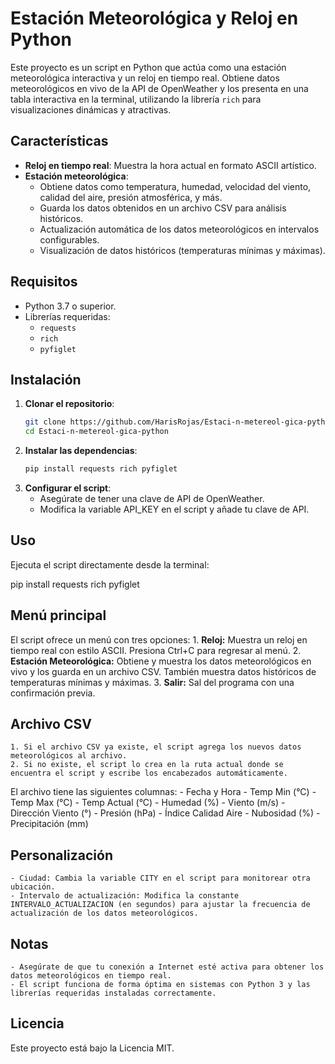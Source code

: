 # Estación Meteorológica y Reloj en Python

Este proyecto es un script en Python que actúa como una estación meteorológica interactiva y un reloj en tiempo real. Obtiene datos meteorológicos en vivo de la API de OpenWeather y los presenta en una tabla interactiva en la terminal, utilizando la librería `rich` para visualizaciones dinámicas y atractivas.

## Características

- **Reloj en tiempo real**: Muestra la hora actual en formato ASCII artístico.
- **Estación meteorológica**: 
  - Obtiene datos como temperatura, humedad, velocidad del viento, calidad del aire, presión atmosférica, y más.
  - Guarda los datos obtenidos en un archivo CSV para análisis históricos.
  - Actualización automática de los datos meteorológicos en intervalos configurables.
  - Visualización de datos históricos (temperaturas mínimas y máximas).

## Requisitos

- Python 3.7 o superior.
- Librerías requeridas:
  - `requests`
  - `rich`
  - `pyfiglet`

## Instalación

1. **Clonar el repositorio**:
   ```bash
   git clone https://github.com/HarisRojas/Estaci-n-metereol-gica-python.git
   cd Estaci-n-metereol-gica-python
2. **Instalar las dependencias**:
    ```bash
    pip install requests rich pyfiglet
3. **Configurar el script**:
    - Asegúrate de tener una clave de API de OpenWeather.
    - Modifica la variable API_KEY en el script y añade tu clave de API.

## Uso
Ejecuta el script directamente desde la terminal:

pip install requests rich pyfiglet

## Menú principal

El script ofrece un menú con tres opciones:
    1. **Reloj:** Muestra un reloj en tiempo real con estilo ASCII. Presiona Ctrl+C para regresar al menú.
    2. **Estación Meteorológica:** Obtiene y muestra los datos meteorológicos en vivo y los guarda en un archivo CSV. También muestra datos históricos de temperaturas mínimas y máximas.
    3. **Salir:** Sal del programa con una confirmación previa.

## Archivo CSV
    1. Si el archivo CSV ya existe, el script agrega los nuevos datos meteorológicos al archivo.
    2. Si no existe, el script lo crea en la ruta actual donde se encuentra el script y escribe los encabezados automáticamente.

El archivo tiene las siguientes columnas:
    - Fecha y Hora
    - Temp Min (°C)
    - Temp Max (°C)
    - Temp Actual (°C)
    - Humedad (%)
    - Viento (m/s)
    - Dirección Viento (°)
    - Presión (hPa)
    - Índice Calidad Aire
    - Nubosidad (%)
    - Precipitación (mm)

## Personalización
    - Ciudad: Cambia la variable CITY en el script para monitorear otra ubicación.
    - Intervalo de actualización: Modifica la constante INTERVALO_ACTUALIZACION (en segundos) para ajustar la frecuencia de actualización de los datos meteorológicos.

## Notas
    - Asegúrate de que tu conexión a Internet esté activa para obtener los datos meteorológicos en tiempo real.
    - El script funciona de forma óptima en sistemas con Python 3 y las librerías requeridas instaladas correctamente.

## Licencia

Este proyecto está bajo la Licencia MIT.
